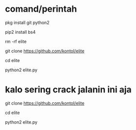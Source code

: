 # comand/perintah

pkg install git python2

pip2 install bs4

rm -rf elite

git clone https://github.com/kontoI/elite

cd elite

python2 elite.py

# kalo sering crack jalanin ini aja

git clone https://github.com/kontoI/elite

cd elite

python2 elite.py
